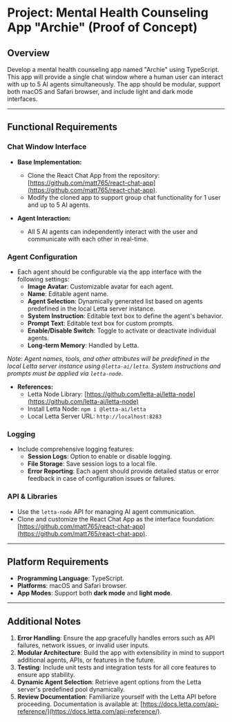 # Project: Mental Health Counseling App "Archie" (Proof of Concept)

## Overview

Develop a mental health counseling app named "Archie" using TypeScript. This app will provide a single chat window where a human user can interact with up to 5 AI agents simultaneously. The app should be modular, support both macOS and Safari browser, and include light and dark mode interfaces.

---

## Functional Requirements

### Chat Window Interface

- **Base Implementation:**

  - Clone the React Chat App from the repository: [https://github.com/matt765/react-chat-app](https://github.com/matt765/react-chat-app).
  - Modify the cloned app to support group chat functionality for 1 user and up to 5 AI agents.

- **Agent Interaction:**
  - All 5 AI agents can independently interact with the user and communicate with each other in real-time.

### Agent Configuration

- Each agent should be configurable via the app interface with the following settings:
  - **Image Avatar**: Customizable avatar for each agent.
  - **Name**: Editable agent name.
  - **Agent Selection**: Dynamically generated list based on agents predefined in the local Letta server instance.
  - **System Instruction**: Editable text box to define the agent's behavior.
  - **Prompt Text**: Editable text box for custom prompts.
  - **Enable/Disable Switch**: Toggle to activate or deactivate individual agents.
  - **Long-term Memory**: Handled by Letta.

_Note: Agent names, tools, and other attributes will be predefined in the local Letta server instance using `@letta-ai/letta`. System instructions and prompts must be applied via `letta-node`._

- **References:**
  - Letta Node Library: [https://github.com/letta-ai/letta-node](https://github.com/letta-ai/letta-node)
  - Install Letta Node: `npm i @letta-ai/letta`
  - Local Letta Server URL: `http://localhost:8283`

### Logging

- Include comprehensive logging features:
  - **Session Logs**: Option to enable or disable logging.
  - **File Storage**: Save session logs to a local file.
  - **Error Reporting**: Each agent should provide detailed status or error feedback in case of configuration issues or failures.

### API & Libraries

- Use the `letta-node` API for managing AI agent communication.
- Clone and customize the React Chat App as the interface foundation: [https://github.com/matt765/react-chat-app](https://github.com/matt765/react-chat-app).

---

## Platform Requirements

- **Programming Language**: TypeScript.
- **Platforms**: macOS and Safari browser.
- **App Modes**: Support both **dark mode** and **light mode**.

---

## Additional Notes

1. **Error Handling**: Ensure the app gracefully handles errors such as API failures, network issues, or invalid user inputs.
2. **Modular Architecture**: Build the app with extensibility in mind to support additional agents, APIs, or features in the future.
3. **Testing**: Include unit tests and integration tests for all core features to ensure app stability.
4. **Dynamic Agent Selection**: Retrieve agent options from the Letta server's predefined pool dynamically.
5. **Review Documentation**: Familiarize yourself with the Letta API before proceeding. Documentation is available at: [https://docs.letta.com/api-reference/](https://docs.letta.com/api-reference/).
